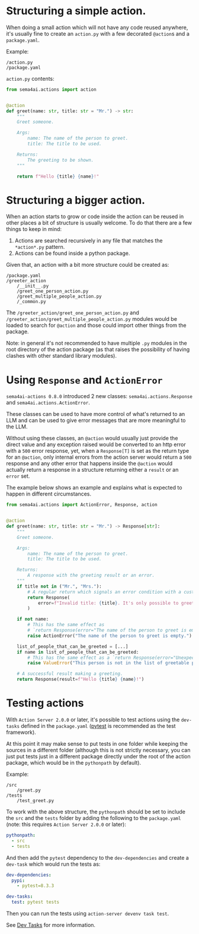 # Structuring a simple action.

When doing a small action which will not have any code reused anywhere, it's
usually fine to create an `action.py` with a few decorated `@action`s and a `package.yaml`.

Example:

```
/action.py
/package.yaml
```

`action.py` contents:

```python
from sema4ai.actions import action


@action
def greet(name: str, title: str = "Mr.") -> str:
    """
    Greet someone.

    Args:
        name: The name of the person to greet.
        title: The title to be used.

    Returns:
        The greeting to be shown.
    """

    return f"Hello {title} {name}!"

```

# Structuring a bigger action.

When an action starts to grow or code inside the action can be reused
in other places a bit of structure is usually welcome. To do that there are
a few things to keep in mind:

1. Actions are searched recursively in any file that matches the `*action*.py` pattern.
2. Actions can be found inside a python package.

Given that, an action with a bit more structure could be created as:

```
/package.yaml
/greeter_action
    /__init__.py
    /greet_one_person_action.py
    /greet_multiple_people_action.py
    /_common.py
```

The `/greeter_action/greet_one_person_action.py` and `/greeter_action/greet_multiple_people_action.py`
modules would be loaded to search for `@action` and those could import other things
from the package.

Note: in general it's not recommended to have multiple `.py` modules in the
root directory of the action package (as that raises the possibility of having
clashes with other standard library modules).

# Using `Response` and `ActionError`

`sema4ai-actions 0.8.0` introduced 2 new classes:
`sema4ai.actions.Response` and `sema4ai.actions.ActionError`.

These classes can be used to have more control of what's returned to an LLM and
can be used to give error messages that are more meaningful to the LLM.

Without using these classes, an `@action` would usually just provide the direct
value and any exception raised would be converted to an http error with a `500`
error response, yet, when a `Response[T]` is set as the return type for an `@action`, only
internal errors from the action server would return a `500` response and any other
error that happens inside the `@action` would actually return a response
in a structure returning either a `result` or an `error` set.

The example below shows an example and explains what is expected to happen in different
circumstances.

```python
from sema4ai.actions import ActionError, Response, action


@action
def greet(name: str, title: str = "Mr.") -> Response[str]:
    """
    Greet someone.

    Args:
        name: The name of the person to greet.
        title: The title to be used.

    Returns:
        A response with the greeting result or an error.
    """
    if title not in ("Mr.", "Mrs."):
        # A regular return which signals an error condition with a custom message.
        return Response(
            error=f"Invalid title: {title}. It's only possible to greet with `Mr.` or `Mrs.`"
        )

    if not name:
        # This has the same effect as
        # `return Response(error="The name of the person to greet is empty.")`.
        raise ActionError("The name of the person to greet is empty.")

    list_of_people_that_can_be_greeted = [...]
    if name in list_of_people_that_can_be_greeted:
        # This has the same effect as a `return Response(error="Unexpected error (ValueError)")`.
        raise ValueError("This person is not in the list of greetable people.")

    # A successful result making a greeting.
    return Response(result=f"Hello {title} {name}!")
```

# Testing actions

With `Action Server 2.0.0` or later, it's possible to test actions using the `dev-tasks`
defined in the `package.yaml` ([pytest](https://docs.pytest.org/en/latest/) is recommended as the test framework).

At this point it may make sense to put tests in one folder while keeping the sources
in a different folder (although this is not strictly necessary, you can just put tests just
in a different package directly under the root of the action package, which would be in the
`pythonpath` by default).

Example:

```
/src
    /greet.py
/tests
    /test_greet.py
```

To work with the above structure, the `pythonpath` should be set to include the `src` and the
`tests` folder by adding the following to the `package.yaml` (note: this requires `Action Server 2.0.0` or later):

```yaml
pythonpath:
  - src
  - tests
```

And then add the `pytest` dependency to the `dev-dependencies` and create a `dev-task` which would run the tests as:

```yaml
dev-dependencies:
  pypi:
    - pytest=8.3.3

dev-tasks:
  test: pytest tests
```

Then you can run the tests using `action-server devenv task test`.

See [Dev Tasks](./14-dev-tasks.md) for more information.
